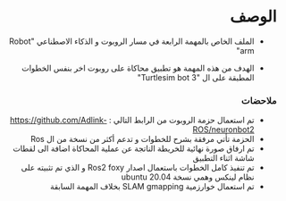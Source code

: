 <h1 dir="rtl"> الوصف </h1>

<div dir="rtl">

- الملف الخاص بالمهمة الرابعة في مسار الروبوت و الذكاء الاصطناعي  "Robot arm"

- الهدف من هذه المهمة هو تطبيق محاكاة على روبوت اخر بنفس الخطوات المطبقة على ال "Turtlesim bot 3"


</div>

<h3 dir="rtl"> ملاحضات </h3>

<div dir="rtl">
  
- تم استعمال حزمة الروبوت من الرابط التالي : https://github.com/Adlink-ROS/neuronbot2
- الحزمة تأتي مرفقة بشرح للخطوات و تدعم أكثر من نسخة من ال Ros
- تم ارفاق صورة نهائية للخريطة الناتجة عن عملية المحاكاة اضافة الى لقطات شاشة اثناء التطبيق
- تم تنفيذ كامل الخطوات باستعمال اصدار Ros2 foxy و الذي تم تثبيته على نظام لينكس وهمي نسخة ubuntu 20.04
- تم استعمال خوارزمية SLAM gmapping بخلاف المهمة السابقة
  </div>

